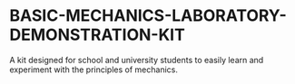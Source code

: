 # BASIC-MECHANICS-LABORATORY-DEMONSTRATION-KIT
A kit designed for school and university students to easily learn and experiment with the principles of mechanics.
